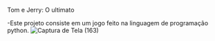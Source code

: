 Tom e Jerry: O ultimato

-Este projeto consiste em um jogo feito na linguagem de programação python.
![Captura de Tela (163)](https://github.com/DehCarmoo/Projeto_final_MOD2_Debora/assets/112902010/e8e5df82-7d9d-47ae-8461-4f977876831d)
